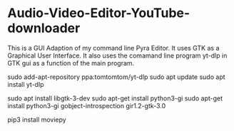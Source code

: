 # Audio-Video-Editor-YouTube-downloader
This is a GUI Adaption of my command line Pyra Editor. It uses GTK as a Graphical User Interface. It also uses the comamand line program yt-dlp in GTK gui as a function of the main program.

sudo add-apt-repository ppa:tomtomtom/yt-dlp
sudo apt update
sudo apt install yt-dlp

sudo apt install libgtk-3-dev
sudo apt-get install python3-gi
sudo apt-get install python3-gi gobject-introspection gir1.2-gtk-3.0

pip3 install moviepy
